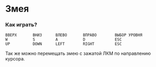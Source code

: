 # Змея

### Как играть? 

    ВВЕРХ       ВНИЗ      ВЛЕВО       ВПРАВО        ВЫБОР УРОВНЯ
    W           S         A           D             ESC
    UP          DOWN      LEFT        RIGHT         ESC
    
Так же можно перемещать змею с зажатой ЛКМ по направлению курсора. 
